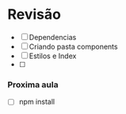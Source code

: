 # Revisão

- [ ] Dependencias 
- [ ] Criando pasta components
- [ ] Estilos e Index
- [ ] 

### Proxima aula

- [ ] npm install